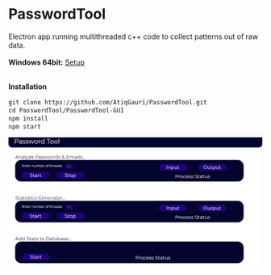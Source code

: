 # PasswordTool

Electron app running multithreaded c++ code to collect patterns out of raw data.</br>
</br>
**Windows 64bit:**   [Setup](https://drive.google.com/open?id=1yWabjDeCFd34bbs4m5pPkWMHKxtHk6ds)
</br>
</br>

**Installation**
```
git clone https://github.com/AtiqGauri/PasswordTool.git
cd PasswordTool/PasswordTool-GUI
npm install
npm start
```


<img src="Screenshot.png">

